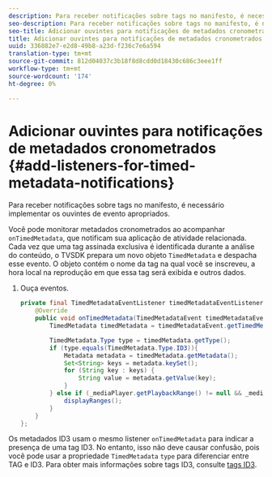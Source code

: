 ```yaml
---
description: Para receber notificações sobre tags no manifesto, é necessário implementar os ouvintes de evento apropriados.
seo-description: Para receber notificações sobre tags no manifesto, é necessário implementar os ouvintes de evento apropriados.
seo-title: Adicionar ouvintes para notificações de metadados cronometrados
title: Adicionar ouvintes para notificações de metadados cronometrados
uuid: 336882e7-e2d8-49b8-a23d-f236c7e6a594
translation-type: tm+mt
source-git-commit: 812d04037c3b18f8d8cdd0d18430c686c3eee1ff
workflow-type: tm+mt
source-wordcount: '174'
ht-degree: 0%

---
```



# Adicionar ouvintes para notificações de metadados cronometrados {#add-listeners-for-timed-metadata-notifications}

Para receber notificações sobre tags no manifesto, é necessário implementar os ouvintes de evento apropriados.

Você pode monitorar metadados cronometrados ao acompanhar `onTimedMetadata`, que notificam sua aplicação de atividade relacionada. Cada vez que uma tag assinada exclusiva é identificada durante a análise do conteúdo, o TVSDK prepara um novo objeto `TimedMetadata` e despacha esse evento. O objeto contém o nome da tag na qual você se inscreveu, a hora local na reprodução em que essa tag será exibida e outros dados.

1. Ouça eventos.

   ```java
   private final TimedMetadataEventListener timedMetadataEventListener = new TimedMetadataEventListener() { 
       @Override 
       public void onTimedMetadata(TimedMetadataEvent timedMetadataEvent) { 
           TimedMetadata timedMetadata = timedMetadataEvent.getTimedMetadata(); 
   
           TimedMetadata.Type type = timedMetadata.getType(); 
           if (type.equals(TimedMetadata.Type.ID3)){ 
               Metadata metadata = timedMetadata.getMetadata(); 
               Set<String> keys = metadata.keySet(); 
               for (String key : keys) { 
                   String value = metadata.getValue(key); 
               } 
           } else if (_mediaPlayer.getPlaybackRange() != null && _mediaPlayer.getPlaybackRange().getDuration() > 0) { 
               displayRanges(); 
           } 
       } 
   }; 
   ```

Os metadados ID3 usam o mesmo listener `onTimedMetadata` para indicar a presença de uma tag ID3. No entanto, isso não deve causar confusão, pois você pode usar a propriedade `TimedMetadata` `type` para diferenciar entre TAG e ID3. Para obter mais informações sobre tags ID3, consulte [tags ID3](../../content-playback-options/t-psdk-android-2.7-id3-metadata-retrieve.md).
